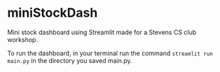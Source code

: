 # miniStockDash

Mini stock dashboard using Streamlit made for a Stevens CS club workshop.

To run the dashboard, in your terminal run the command `streamlit run main.py` in the directory you saved main.py.
